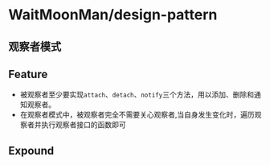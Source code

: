 # WaitMoonMan/design-pattern 

## 观察者模式


## Feature
 * 被观察者至少要实现`attach`、`detach`、`notify`三个方法，用以添加、删除和通知观察者。
 * 在观察者模式中，被观察者完全不需要关心观察者,当自身发生变化时，遍历观察者并执行观察者接口的函数即可
 
 
## Expound